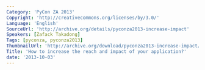 ```yaml
---
Category: 'PyCon ZA 2013'
Copyright: 'http://creativecommons.org/licenses/by/3.0/'
Language: 'English'
SourceUrl: 'http://archive.org/details/pyconza2013-increase-impact'
Speakers: [Zafack Takadong]
Tags: [pyconza, pyconza2013]
ThumbnailUrl: 'http://archive.org/download/pyconza2013-increase-impact/pyconza2013-increase-impact.thumbs/pyconza2013-increase-impact_002010.jpg'
Title: 'How to increase the reach and impact of your application?'
date: '2013-10-03'
---
```


